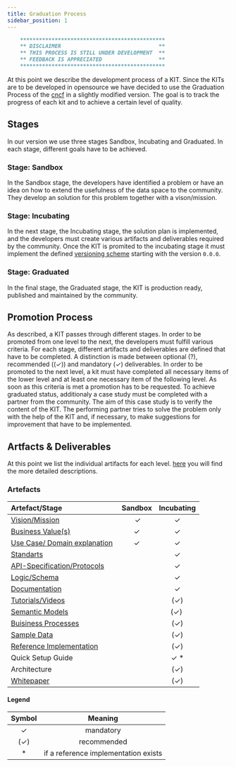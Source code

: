 ```yaml
---
title: Graduation Process
sidebar_position: 1
---
```


```md
    **********************************************
    ** DISCLAIMER                               **
    ** THIS PROCESS IS STILL UNDER DEVELOPMENT  **
    ** FEEDBACK IS APPRECIATED                  **
    **********************************************
```

At this point we describe the development process of a KIT. Since the KITs are to be developed in opensource we have decided to use the Graduation Process of the [cncf](https://www.cncf.io) in a slightly modified version. The goal is to track the progress of each kit and to achieve a certain level of quality.

## Stages

In our version we use three stages Sandbox, Incubating and Graduated. In each stage, different goals have to be achieved.

### Stage: Sandbox

In the Sandbox stage, the developers have identified a problem or have an idea on how to extend the usefulness of the data space to the community. They develop an solution for this problem together with a vison/mission.

### Stage: Incubating

In the next stage, the Incubating stage, the solution plan is implemented, and the developers must create various artifacts and deliverables required by the community. Once the KIT is promited to the incubating stage it must implement the defined [versioning scheme](versioning) starting with the version `0.0.0`.

### Stage: Graduated

In the final stage, the Graduated stage, the KIT is production ready, published and maintained by the community.

## Promotion Process

As described, a KIT passes through different stages. In order to be promoted from one level to the next, the developers must fulfill various criteria. For each stage, different artifacts and deliverables are defined that have to be completed. A distinction is made between optional (?), recommended ((✓)) and mandatory (✓) deliverables. In order to be promoted to the next level, a kit must have completed all necessary items of the lower level and at least one necessary item of the following level. As soon as this criteria is met a promotion has to be requested. To achieve graduated status, additionaly a case study must be completed with a partner from the community. The aim of this case study is to verify the content of the KIT. The performing partner tries to solve the problem only with the help of the KIT and, if necessary, to make suggestions for improvement that have to be implemented.

## Artfacts & Deliverables

At this point we list the individual artifacts for each level. [here](artefacts) you will find the more detailed descriptions.

### Artefacts

| Artefact/Stage                                                           | Sandbox | Incubating |
| :------------------------------------------------------------------------ | :-----: | :--------: |
| [Vision/Mission](artefacts/#vision--mission)                             |    ✓    |     ✓      |
| [Business Value(s)](artefacts/#business-value)                           |    ✓    |     ✓      |
| [Use Case/ Domain explanation](artefacts/#use-case--domain-explanation)  |    ✓    |     ✓      |
| [Standarts](artefacts/#standards)                                        |         |     ✓      |
| [API-Specification/Protocols](artefacts/#api-specifications)             |         |     ✓      |
| [Logic/Schema](artefacts/#logic--schema)                                 |         |     ✓      |
| [Documentation](artefacts/#documentation-in-the-context-of-development)  |         |     ✓      |
| [Tutorials/Videos](artefacts/#tutorials)                                 |         |    (✓)     |
| [Semantic Models](artefacts/#semantic-models)                            |         |    (✓)     |
| [Buisiness Processes](artefacts/#business-process)                       |         |    (✓)     |
| [Sample Data](artefacts/#sample-data)                                    |         |    (✓)     |
| [Reference Implementation](artefacts/#reference-implementation)          |         |    (✓)     |
| Quick Setup Guide                                                        |         |    ✓ \*    |
| Architecture                                                             |         |    (✓)     |
| [Whitepaper](artefacts/#whitepaper)                                      |         |    (✓)     |


#### Legend

| Symbol | Meaning                              |
| :------: | :------------------------------------: |
| ✓      | mandatory                            |
| (✓)    | recommended                          |
| \*     | if a reference implementation exists |
